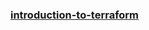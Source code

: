 ### [introduction-to-terraform](https://blog.gruntwork.io/an-introduction-to-terraform-f17df9c6d180)
